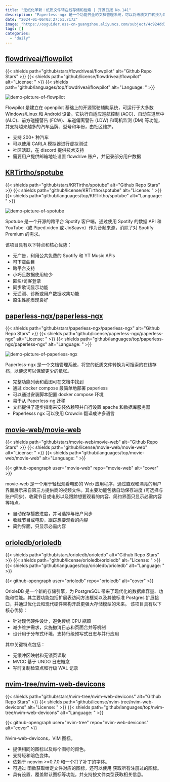 ```yaml
---
title: "无纸化革新：纸质文件转在线存储和检索 | 开源日报 No.141"
description: "Paperless-ngx 是一个功能齐全的文档管理系统，可以将纸质文件转换为可搜索的在线存档，帮助您减少纸张的使用。您可以在文档中找到完整的功能列表和截图。"
date: "2024-01-06T03:27:51.717Z"
image: "https://osguider.oss-cn-guangzhou.aliyuncs.com/subject/4c924dd316bc0e45eb2f2392267d183e.png"
tags: []
categories:
  - "daily"
---
```


## [flowdriveai/flowpilot](https://github.com/flowdriveai/flowpilot)

{{< shields path="github/stars/flowdriveai/flowpilot" alt="Github Repo Stars" >}} {{< shields path="github/license/flowdriveai/flowpilot" alt="License: " >}} {{< shields path="github/languages/top/flowdriveai/flowpilot" alt="Language: " >}}

![demo-picture-of-flowpilot](https://picgo-daily.oss-cn-guangzhou.aliyuncs.com/picgo-daily/2024/4e38747a02ece6d263c2108588ba0f1a.png)

Flowpilot 是建立在 openpilot 基础上的开源驾驶辅助系统，可运行于大多数 Windows/Linux 和 Android 设备。它执行自适应巡航控制 (ACC)、自动车道居中 (ALC)、前方碰撞警告 (FCW)、车道偏离警告 (LDW) 和司机监测 (DM) 等功能，并支持越来越多的汽车品牌、型号和年份，由社区维护。

- 支持 200+ 种汽车
- 可以使用 CARLA 模拟器进行虚拟测试
- 社区活跃，在 discord 提供技术支持
- 需要用户提供邮箱地址设置 flowdrive 账户，并记录部分用户数据
  
## [KRTirtho/spotube](https://github.com/KRTirtho/spotube)

{{< shields path="github/stars/KRTirtho/spotube" alt="Github Repo Stars" >}} {{< shields path="github/license/KRTirtho/spotube" alt="License: " >}} {{< shields path="github/languages/top/KRTirtho/spotube" alt="Language: " >}}

![demo-picture-of-spotube](https://picgo-daily.oss-cn-guangzhou.aliyuncs.com/picgo-daily/2024/99e5f349b89a073a47ebfb6b79320a84.png)

Spotube 是一个开源的跨平台 Spotify 客户端，通过使用 Spotify 的数据 API 和 YouTube（或 Piped.video 或 JioSaavn）作为音频来源，消除了对 Spotify Premium 的需求。

该项目具有以下特点和核心优势：

- 无广告，利用公共免费的 Spotify 和 YT Music APIs
- 可下载曲目
- 跨平台支持
- 小巧且数据使用较少
- 匿名/访客登录
- 同步歌词显示功能
- 无遥测、诊断或用户数据收集功能
- 原生性能表现良好
  
## [paperless-ngx/paperless-ngx](https://github.com/paperless-ngx/paperless-ngx)

{{< shields path="github/stars/paperless-ngx/paperless-ngx" alt="Github Repo Stars" >}} {{< shields path="github/license/paperless-ngx/paperless-ngx" alt="License: " >}} {{< shields path="github/languages/top/paperless-ngx/paperless-ngx" alt="Language: " >}}

![demo-picture-of-paperless-ngx](https://picgo-daily.oss-cn-guangzhou.aliyuncs.com/picgo-daily/2024/e17e51458870d51b9958dbef5319a332.png)

Paperless-ngx 是一个文档管理系统，将您的纸质文件转换为可搜索的在线存档，以便您可以保留更少的纸张。

- 完整功能列表和截图可在文档中找到
- 通过 docker compose 最简单地部署 paperless
- 可以通过安装脚本配置 docker compose 环境
- 易于从 Paperless-ng 迁移
- 文档提供了逐步指南来安装依赖项并自行设置 apache 和数据库服务器
- Paperlesss ngx 可以使用 Crowdin 翻译成许多语言
  
## [movie-web/movie-web](https://github.com/movie-web/movie-web)

{{< shields path="github/stars/movie-web/movie-web" alt="Github Repo Stars" >}} {{< shields path="github/license/movie-web/movie-web" alt="License: " >}} {{< shields path="github/languages/top/movie-web/movie-web" alt="Language: " >}}

{{< github-opengraph user="movie-web" repo="movie-web" alt="cover" >}}

movie-web 是一个用于轻松观看电影的 Web 应用程序，通过直观和漂亮的用户界面展示来自第三方提供商的视频文件。其主要功能包括自动保存进度 (可选择与账户同步)、收藏节目或电影以及跟踪想要观看的内容、简约界面只显示必需内容等特点。

- 自动保存播放进度，并可选择与账户同步
- 收藏节目或电影，跟踪想要观看的内容
- 简约界面，只显示必需内容
  
## [orioledb/orioledb](https://github.com/orioledb/orioledb)

{{< shields path="github/stars/orioledb/orioledb" alt="Github Repo Stars" >}} {{< shields path="github/license/orioledb/orioledb" alt="License: " >}} {{< shields path="github/languages/top/orioledb/orioledb" alt="Language: " >}}

{{< github-opengraph user="orioledb" repo="orioledb" alt="cover" >}}

OrioleDB 是一个新的存储引擎，为 PostgreSQL 带来了现代化的数据库容量、功能和性能。其主要功能包括扩展表访问方法框架以及其他标准 Postgres 扩展接口，并通过优化云和现代硬件架构开启更强大存储模型的未来。
该项目具有以下核心优势：

- 针对现代硬件设计，避免传统 CPU 瓶颈
- 减少维护需求，实施撤消日志和页面合并等机制
- 设计用于分布式环境，支持行级预写式日志与并行应用

其中关键特点包括：

- 无缓冲区映射和无锁页读取
- MVCC 基于 UNDO 日志概念
- 写时复制检查点和行级 WAL 记录
  
## [nvim-tree/nvim-web-devicons](https://github.com/nvim-tree/nvim-web-devicons)

{{< shields path="github/stars/nvim-tree/nvim-web-devicons" alt="Github Repo Stars" >}} {{< shields path="github/license/nvim-tree/nvim-web-devicons" alt="License: " >}} {{< shields path="github/languages/top/nvim-tree/nvim-web-devicons" alt="Language: " >}}

{{< github-opengraph user="nvim-tree" repo="nvim-web-devicons" alt="cover" >}}

Nvim-web-devicons，VIM 图标。

- 提供相同的图标以及每个图标的颜色。
- 支持轻和暗色变体。
- 依赖于 neovim >=0.7.0 和一个打了补丁的字体。
- 可通过  函数获取给定文件对应的图标，还可以使用  获取所有注册过的图标。
- 具有设置、覆盖默认图标等功能，并支持按文件类型获取相关信息。
  
